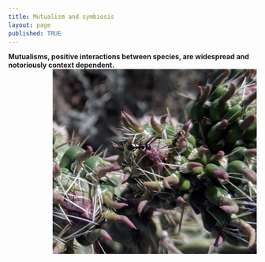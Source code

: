 ```yaml
---
title: Mutualism and symbiosis
layout: page
published: TRUE
---
```



<strong>Mutualisms, positive interactions between species, are widespread and notoriously context dependent.</strong>
<img style="float: right; margin: 0px 0px 0px 10px;" src="assets/images/ants_cholla.jpg" width="413.75" height="374.5" alt="L. apiculatum feeding on C. imbricata extra-floral nectar"  /> 




